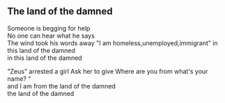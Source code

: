 ## The land of the damned

Someone is begging for help  
No one can hear what he says  
The wind took his words away
"Ι am homeless,unemployed,immigrant" 
in this land of the damned  
in this land of the damned

"Zeus" arrested a girl
Ask her to give 
Where are you from what's your name?
“  
and I am from the land of the damned   
the land of the damned  

